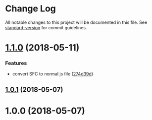 # Change Log

All notable changes to this project will be documented in this file. See [standard-version](https://github.com/conventional-changelog/standard-version) for commit guidelines.

<a name="1.1.0"></a>
# [1.1.0](https://github.com/Developmint/vue-next-level-scroll/compare/v1.0.1...v1.1.0) (2018-05-11)


### Features

* convert SFC to normal js file ([274d39d](https://github.com/Developmint/vue-next-level-scroll/commit/274d39d))



<a name="1.0.1"></a>
## [1.0.1](https://github.com/Developmint/vue-next-level-scroll/compare/v1.0.0...v1.0.1) (2018-05-07)



<a name="1.0.0"></a>
# 1.0.0 (2018-05-07)
